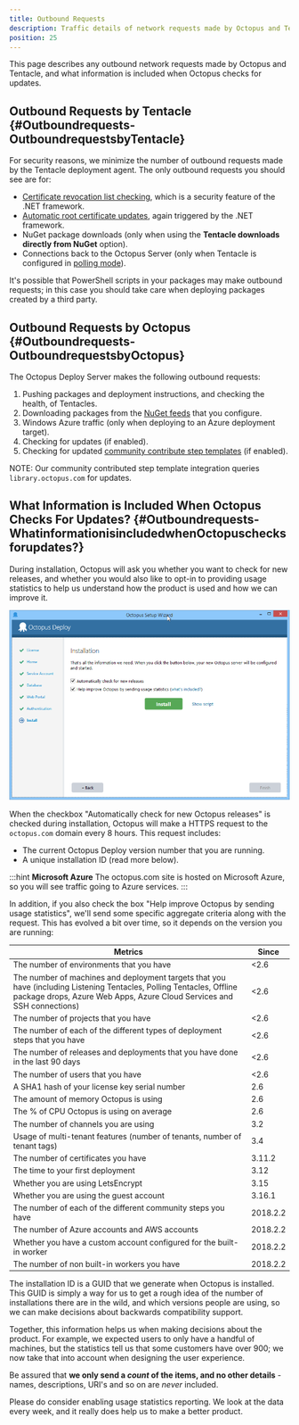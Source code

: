 ```yaml
---
title: Outbound Requests
description: Traffic details of network requests made by Octopus and Tentacle, and what information is included when Octopus checks for updates.
position: 25
---
```


This page describes any outbound network requests made by Octopus and Tentacle, and what information is included when Octopus checks for updates.

## Outbound Requests by Tentacle {#Outboundrequests-OutboundrequestsbyTentacle}

For security reasons, we minimize the number of outbound requests made by the Tentacle deployment agent. The only outbound requests you should see are for:

- [Certificate revocation list checking](http://en.wikipedia.org/wiki/Revocation_list), which is a security feature of the .NET framework.
- [Automatic root certificate updates](http://help.octopusdeploy.com/discussions/problems/30827), again triggered by the .NET framework.
- NuGet package downloads (only when using the **Tentacle downloads directly from NuGet** option).
- Connections back to the Octopus Server (only when Tentacle is configured in [polling mode](/docs/infrastructure/windows-targets/tentacle-communication.md#polling-tentacles)).

It's possible that PowerShell scripts in your packages may make outbound requests; in this case you should take care when deploying packages created by a third party.

## Outbound Requests by Octopus {#Outboundrequests-OutboundrequestsbyOctopus}

The Octopus Deploy Server makes the following outbound requests:

1. Pushing packages and deployment instructions, and checking the health, of Tentacles.
2. Downloading packages from the [NuGet feeds](/docs/packaging-applications/package-repositories/index.md) that you configure.
3. Windows Azure traffic (only when deploying to an Azure deployment target).
4. Checking for updates (if enabled).
5. Checking for updated [community contribute step templates](docs/deployment-process/steps/community-step-templates.md)  (if enabled).

NOTE: Our community contributed step template integration queries `library.octopus.com` for updates.

## What Information is Included When Octopus Checks For Updates? {#Outboundrequests-WhatinformationisincludedwhenOctopuschecksforupdates?}

During installation, Octopus will ask you whether you want to check for new releases, and whether you would also like to opt-in to providing usage statistics to help us understand how the product is used and how we can improve it.

![](/docs/images/3048073/3277613.png "width=500")

When the checkbox "Automatically check for new Octopus releases" is checked during installation, Octopus will make a HTTPS request to the `octopus.com` domain every 8 hours. This request includes:

- The current Octopus Deploy version number that you are running.
- A unique installation ID (read more below).

:::hint
**Microsoft Azure**
The octopus.com site is hosted on Microsoft Azure, so you will see traffic going to Azure services.
:::

In addition, if you also check the box "Help improve Octopus by sending usage statistics", we'll send some specific aggregate criteria along with the request. This has evolved a bit over time, so it depends on the version you are running:

| Metrics       | Since   |
| ------------- | ------- |
| The number of environments that you have | <2.6 |
| The number of machines and deployment targets that you have (including Listening Tentacles, Polling Tentacles, Offline package drops, Azure Web Apps, Azure Cloud Services and SSH connections) | <2.6 |
| The number of projects that you have | <2.6 |
| The number of each of the different types of deployment steps that you have | <2.6 |
| The number of releases and deployments that you have done in the last 90 days | <2.6 |
| The number of users that you have | <2.6 |
| A SHA1 hash of your license key serial number | 2.6 |
| The amount of memory Octopus is using | 2.6 |
| The % of CPU Octopus is using on average | 2.6 |
| The number of channels you are using | 3.2 |
| Usage of multi-tenant features (number of tenants, number of tenant tags) | 3.4 |
| The number of certificates you have | 3.11.2 |
| The time to your first deployment | 3.12 |
| Whether you are using LetsEncrypt | 3.15 |
| Whether you are using the guest account | 3.16.1 |
| The number of each of the different community steps you have | 2018.2.2 |
| The number of Azure accounts and AWS accounts | 2018.2.2 |
| Whether you have a custom account configured for the built-in worker | 2018.2.2 |
| The number of non built-in workers you have | 2018.2.2 |

The installation ID is a GUID that we generate when Octopus is installed. This GUID is simply a way for us to get a rough idea of the number of installations there are in the wild, and which versions people are using, so we can make decisions about backwards compatibility support.

Together, this information helps us when making decisions about the product. For example, we expected users to only have a handful of machines, but the statistics tell us that some customers have over 900; we now take that into account when designing the user experience.

Be assured that **we only send a *count* of the items, and no other details** - names, descriptions, URI's and so on are _never_ included.

Please do consider enabling usage statistics reporting. We look at the data every week, and it really does help us to make a better product.
